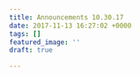 ```yaml
---
title: Announcements 10.30.17
date: 2017-11-13 16:27:02 +0000
tags: []
featured_image: ''
draft: true

---
```

